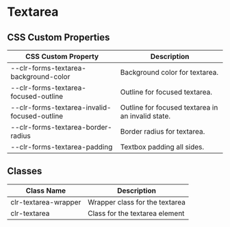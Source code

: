 # Textarea

## CSS Custom Properties

| CSS Custom Property                          | Description                                       |
| -------------------------------------------- | ------------------------------------------------- |
| --clr-forms-textarea-background-color        | Background color for textarea.                    |
| --clr-forms-textarea-focused-outline         | Outline for focused textarea.                     |
| --clr-forms-textarea-invalid-focused-outline | Outline for focused textarea in an invalid state. |
| --clr-forms-textarea-border-radius           | Border radius for textarea.                       |
| --clr-forms-textarea-padding                 | Textbox padding all sides.                        |

## Classes

| Class Name           | Description                    |
| -------------------- | ------------------------------ |
| clr-textarea-wrapper | Wrapper class for the textarea |
| clr-textarea         | Class for the textarea element |

